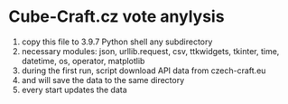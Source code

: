 # Cube-Craft.cz vote anylysis

1. copy this file to 3.9.7 Python shell any subdirectory
2. necessary modules:  json, urllib.request, csv, ttkwidgets, tkinter, time, datetime, os, operator, matplotlib
3. during the first run, script download API data from czech-craft.eu
4. and will save the data to the same directory
5. every start updates the data
